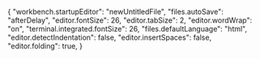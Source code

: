 {
    "workbench.startupEditor": "newUntitledFile",
    "files.autoSave": "afterDelay",
    "editor.fontSize": 26,
    "editor.tabSize": 2,
    "editor.wordWrap": "on",
    "terminal.integrated.fontSize": 26,
    "files.defaultLanguage": "html",
    "editor.detectIndentation": false,
		"editor.insertSpaces": false,
		"editor.folding": true,
	}

